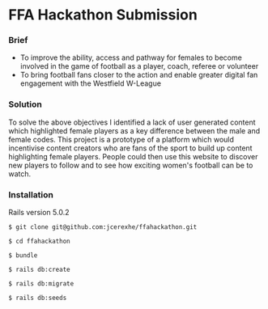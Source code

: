 # FFA Hackathon Submission

### Brief

- To improve the ability, access and pathway for females to become involved in the game of football as a player, coach, referee or volunteer
- To bring football fans closer to the action and enable greater digital fan engagement with the Westfield W-League

### Solution

To solve the above objectives I identified a lack of user generated content which highlighted female players as a key difference between the male and female codes. This project is a prototype of a platform which would incentivise content creators who are fans of the sport to build up content highlighting female players. People could then use this website to discover new players to follow and to see how exciting women's football can be to watch.

### Installation

Rails version 5.0.2

```
$ git clone git@github.com:jcerexhe/ffahackathon.git
```

```
$ cd ffahackathon
```

```
$ bundle
```

```
$ rails db:create
```

```
$ rails db:migrate
```

```
$ rails db:seeds
```
